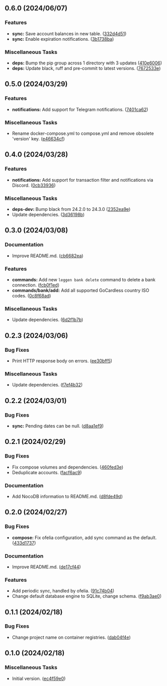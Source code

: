 ## 0.6.0 (2024/06/07)

### Features

- **sync:** Save account balances in new table. ([332d4d51](https://github.com/elisiariocouto/leggen/commit/332d4d51d00286ecec71703aaa39e590f506d2cb))
- **sync:** Enable expiration notifications. ([3b1738ba](https://github.com/elisiariocouto/leggen/commit/3b1738bae491f78788b37c32d2e733f7741d41f3))


### Miscellaneous Tasks

- **deps:** Bump the pip group across 1 directory with 3 updates ([410e6006](https://github.com/elisiariocouto/leggen/commit/410e600673a1aabcede6f9961c1d10f476ae1077))
- **deps:** Update black, ruff and pre-commit to latest versions. ([7672533e](https://github.com/elisiariocouto/leggen/commit/7672533e8626f5cb04e2bf1f00fbe389f6135f5c))


## 0.5.0 (2024/03/29)

### Features

- **notifications:** Add support for Telegram notifications. ([7401ca62](https://github.com/elisiariocouto/leggen/commit/7401ca62d2ff23c4100ed9d1c8b7450289337553))


### Miscellaneous Tasks

-  Rename docker-compose.yml to compose.yml and remove obsolete 'version' key. ([e46634cf](https://github.com/elisiariocouto/leggen/commit/e46634cf27046bfc8d638a0cd4910a4a8a42648a))


## 0.4.0 (2024/03/28)

### Features

- **notifications:** Add support for transaction filter and notifications via Discord. ([0cb33936](https://github.com/elisiariocouto/leggen/commit/0cb339366cc5965223144d2829312d9416d4bc46))


### Miscellaneous Tasks

- **deps-dev:** Bump black from 24.2.0 to 24.3.0 ([2352ea9e](https://github.com/elisiariocouto/leggen/commit/2352ea9e58f14250b819e02fa59879e7ff200764))
-  Update dependencies. ([3d36198b](https://github.com/elisiariocouto/leggen/commit/3d36198b06eebc9d7480eb020d1a713e8637b31a))


## 0.3.0 (2024/03/08)

### Documentation

-  Improve README.md. ([cb6682ea](https://github.com/elisiariocouto/leggen/commit/cb6682ea2e7e842806f668fdf4ed34fd0278fd04))


### Features

- **commands:** Add new `leggen bank delete` command to delete a bank connection. ([fcb0f1ed](https://github.com/elisiariocouto/leggen/commit/fcb0f1edd7f7ebd556ee31912ba25ee0b01d7edc))
- **commands/bank/add:** Add all supported GoCardless country ISO codes. ([0c8f68ad](https://github.com/elisiariocouto/leggen/commit/0c8f68adfddbda08ee90c58e1c69035a0f873a40))


### Miscellaneous Tasks

-  Update dependencies. ([6d2f1b7b](https://github.com/elisiariocouto/leggen/commit/6d2f1b7b2f2bf4e4e6d64804adccd74dfb38dcf6))


## 0.2.3 (2024/03/06)

### Bug Fixes

-  Print HTTP response body on errors. ([ee30bff5](https://github.com/elisiariocouto/leggen/commit/ee30bff5ef0e40245004e1811a3a62c9caf4f30f))


### Miscellaneous Tasks

-  Update dependencies. ([f7ef4b32](https://github.com/elisiariocouto/leggen/commit/f7ef4b32cae347ae05ae763cb169d6b6c09bde99))


## 0.2.2 (2024/03/01)

### Bug Fixes

- **sync:** Pending dates can be null. ([d8aa1ef9](https://github.com/elisiariocouto/leggen/commit/d8aa1ef90d263771b080194adc9e983b1b3d56fe))


## 0.2.1 (2024/02/29)

### Bug Fixes

-  Fix compose volumes and dependencies. ([460fed3e](https://github.com/elisiariocouto/leggen/commit/460fed3ed0ca694eab6e80f98392edbe5d5b83fd))
-  Deduplicate accounts. ([facf6ac9](https://github.com/elisiariocouto/leggen/commit/facf6ac94e533087846fca297520c311a81b6692))


### Documentation

-  Add NocoDB information to README.md. ([d8fde49d](https://github.com/elisiariocouto/leggen/commit/d8fde49da4e34457a7564655dd42bb6f0d427b4b))


## 0.2.0 (2024/02/27)

### Bug Fixes

- **compose:** Fix ofelia configuration, add sync command as the default. ([433d1737](https://github.com/elisiariocouto/leggen/commit/433d17371ead323ca9b793a2dd5782cca598ffcf))


### Documentation

-  Improve README.md. ([de17cf44](https://github.com/elisiariocouto/leggen/commit/de17cf44ec5260305de8aa053582744ec69d705f))


### Features

-  Add periodic sync, handled by ofelia. ([91c74b04](https://github.com/elisiariocouto/leggen/commit/91c74b0412713ef8305fbe7fcf7c53e4cf8948fe))
-  Change default database engine to SQLite, change schema. ([f9ab3ae0](https://github.com/elisiariocouto/leggen/commit/f9ab3ae0a813f2a512b4f5fa57e0da089f823783))


## 0.1.1 (2024/02/18)

### Bug Fixes

-  Change project name on container registries. ([dab04f4e](https://github.com/elisiariocouto/leggen/commit/dab04f4e3b1d87af5be9138c931bf637637a2535))


## 0.1.0 (2024/02/18)

### Miscellaneous Tasks

-  Initial version. ([ec4f59e0](https://github.com/elisiariocouto/leggen/commit/ec4f59e04766e978f16d1e7b5098c1aa6503bb95))

